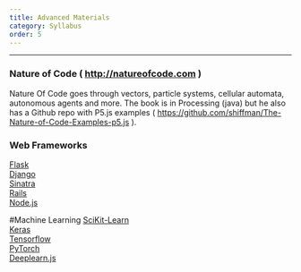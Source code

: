 ```yaml
---
title: Advanced Materials
category: Syllabus
order: 5
---
```

___

 
 ### Nature of Code ( http://natureofcode.com )
 Nature Of Code goes through vectors, particle systems, cellular automata, autonomous agents and more. The book is in Processing (java) but he also has a Github repo with P5.js examples ( https://github.com/shiffman/The-Nature-of-Code-Examples-p5.js ).

 ### Web Frameworks
[Flask](http://flask.pocoo.org/)<br>
[Django](https://www.djangoproject.com/)<br>
[Sinatra](http://sinatrarb.com/)<br>
[Rails](http://rubyonrails.org/)<br>
[Node.js](https://nodejs.org/en/)<br>

#Machine Learning
[SciKit-Learn](http://scikit-learn.org/stable/)<br>
[Keras](https://keras.io/)<br>
[Tensorflow](https://www.tensorflow.org/)<br>
[PyTorch](http://pytorch.org/)<br>
[Deeplearn.js](https://deeplearnjs.org/)<br>

 


 
